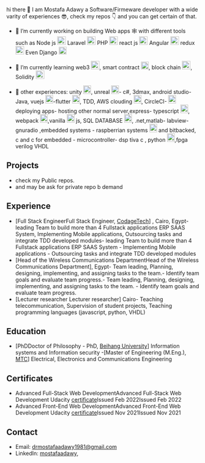 hi there 👋 I am Mostafa Adawy a Software/Firmeware developer with a wide varity of experiences 😎, check my repos 👇 and you can get certain of that.
   
- 🔭 I’m currently working on building Web apps 🕸️ with different tools such as Node js <img style="width:22px; height:22px" src="https://user-images.githubusercontent.com/43582900/216795524-aa2c5148-8ff6-42e7-a4db-e20f61434726.svg" alt="NJS"> Laravel <img style="width:22px; height:22px" src="https://user-images.githubusercontent.com/43582900/216795519-b4289b42-1f41-44dc-8cd7-cc0fb9f9327b.svg" alt="LARAVEL">  PHP <img style="width:22px; height:22px" src="https://user-images.githubusercontent.com/43582900/216795516-1bff28c1-68aa-479e-94b9-1bb838248d52.svg" alt="LARAVEL"> react js <img style="width:22px; height:22px" src="https://user-images.githubusercontent.com/43582900/216795541-ea7e6cb9-907b-4ecb-98c7-b52ac20b2452.svg" alt="react"> Angular <img style="width:22px; height:22px" src="https://user-images.githubusercontent.com/43582900/216795491-d73ca5bc-f66a-475f-9e4d-09469c29adb9.svg" alt="Angular"> redux <img style="width:22px; height:22px" src="https://user-images.githubusercontent.com/43582900/216795529-0db2a0d0-fe5c-4867-a41e-c386c50542fa.svg" alt="redux"> Even Django <img style="width:20px; height:20px" src="https://user-images.githubusercontent.com/43582900/216795071-c911d42f-d158-408b-ad43-a2f8cc678a77.svg" alt="Django">

- 🌱 I’m currently learning web3 <img style="width:22px; height:22px" src="https://user-images.githubusercontent.com/43582900/216794850-08b1a892-4c19-4732-82ca-451ace94be3f.png" alt="web3">, smart contract <img style="width:20px; height:20px" src="https://user-images.githubusercontent.com/43582900/216794879-edb43f07-7096-4958-9a0e-287db648ac19.png" alt="smart">, block chain <img style="width:22px; height:22px" src="https://user-images.githubusercontent.com/43582900/216795499-7939b5aa-b8c7-4f2d-aad9-6e8d642d82e2.svg" alt="blockchain">, Solidity <img style="width:22px; height:22px" src="https://user-images.githubusercontent.com/43582900/216795531-1f0fc5a6-eb92-440f-8819-1f4180d2351c.svg" alt="Solidity">

- 💬 other experiences: unity <img style="width:20px; height:22px" src="https://user-images.githubusercontent.com/43582900/216796495-1c40998c-05ea-4a6e-9253-0e5e25bf35ce.svg" alt="unity">, unreal <img style="width:20px; height:22px" src="https://user-images.githubusercontent.com/43582900/216796496-83be71bd-ac27-4cb5-8912-133565f4ae5e.svg" alt="unreal">- c#, 3dmax, android studio-Java, vuejs <img style="width:20px; height:22px" src="https://user-images.githubusercontent.com/43582900/216796305-db0700c5-b523-4214-aa6d-d4f52beb8f94.svg" alt="vuejs">-flutter <img style="width:20px; height:22px" src="https://user-images.githubusercontent.com/43582900/216796392-1d37ba1f-3a88-4465-a387-607c41a6487e.svg" alt="flutter">, TDD, AWS clouding <img style="width:20px; height:22px" src="https://user-images.githubusercontent.com/43582900/216796516-9b68778b-e7f5-4e46-8810-604336805af1.svg" alt="AWS">, CircleCI- <img style="width:20px; height:22px" src="https://user-images.githubusercontent.com/43582900/216796512-9bffdf0c-9610-41c6-a158-2d96f7c61cf5.svg" alt="CircleCI"> deploying apps- hosting other normal server,express- typescript <img style="width:20px; height:22px" src="https://user-images.githubusercontent.com/43582900/216796492-4c842079-e9aa-4478-b0c5-61e7fd5e8c23.svg" alt="typescript">,
webpack <img style="width:20px; height:22px" src="https://user-images.githubusercontent.com/43582900/216796500-a9a171f3-7894-4466-9f83-7d384395c959.svg" alt="webpack">,vanilla <img style="width:20px; height:22px" src="https://user-images.githubusercontent.com/43582900/216796499-b81edbe6-b798-462a-bbce-46eff62550e6.svg" alt="vanilla"> js, SQL DATABASE <img style="width:20px; height:22px" src="https://user-images.githubusercontent.com/43582900/216796480-b14a7dd0-613b-42a9-87c6-7251111c2d13.svg" alt="SQL">, .net,matlab- labview- gnuradio ,embedded systems - raspberrian systems <img style="width:20px; height:22px" src="https://user-images.githubusercontent.com/43582900/216796487-6d4e5c95-ddf9-4ed3-8dc9-83ad663099c5.svg" alt="raspberrian"> and bitbacked,  c and c for embedded - microcontroller- dsp tiva c , python <img style="width:20px; height:22px" src="https://user-images.githubusercontent.com/43582900/216796485-87c4b1d9-b4b9-4a28-9273-63af4e29e3e0.svg" alt="python">,fpga verilog VHDL

## Projects
- check my Public repos.
- and may be ask for private repo b demand

## Experience
- [Full Stack EngineerFull Stack Engineer, [CodageTech]()] , Cairo, Egypt- leading Team to build more than 4 Fullstack applications ERP SAAS System, Implementing Mobile applications, Outsourcing tasks and integrate TDD developed modules- leading Team to build more than 4 Fullstack applications ERP SAAS System - Implementing Mobile applications - Outsourcing tasks and integrate TDD developed modules
- [Head of the Wireless Communications DepartmentHead of the Wireless Communications Department], Egypt- Team leading, Planning, designing, implementing, and assigning tasks to the team.- Identify team goals and evaluate team progress.- Team leading, Planning, designing, implementing, and assigning tasks to the team. - Identify team goals and evaluate team progress.
- [Lecturer researcher Lecturer researcher] Cairo- Teaching telecommunication, Supervision of student projects, Teaching programming languages (javascript, python, VHDL)

## Education
- [PhDDoctor of Philosophy - PhD, [Beihang University](https://ev.buaa.edu.cn/)] Information systems and Information security
-[Master of Engineering (M.Eng.), [MTC](http://www.mtc.edu.eg/mtcwebsite/)]  Electrical, Electronics and Communications Engineering
## Certificates
- Advanced Full-Stack Web DevelopmentAdvanced Full-Stack Web Development Udacity [certificate](https://graduation.udacity.com/confirm/DDJGGGCR)Issued Feb 2022Issued Feb 2022
- Advanced Front-End Web DevelopmentAdvanced Front-End Web Development Udacity [certificate](https://graduation.udacity.com/confirm/7ZVLCHCC)Issued Nov 2021Issued Nov 2021
## Contact
- Email: drmostafaadawy1981@gmail.com
- LinkedIn: [mostafaadawy](https://www.linkedin.com/in/mostafaamsadawy/),
